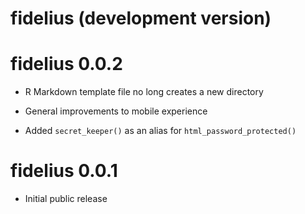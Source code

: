 # fidelius (development version)

# fidelius 0.0.2

* R Markdown template file no long creates a new directory

* General improvements to mobile experience

* Added `secret_keeper()` as an alias for `html_password_protected()`

# fidelius 0.0.1

* Initial public release
